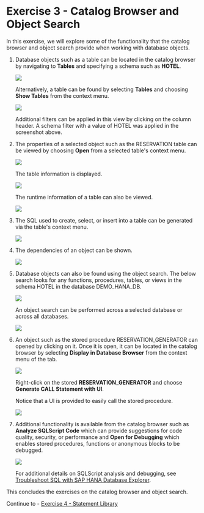 # Exercise 3 - Catalog Browser and Object Search

In this exercise, we will explore some of the functionality that the catalog browser and object search provide when working with database objects. 

1. Database objects such as a table can be located in the catalog browser by navigating to **Tables** and specifying a schema such as **HOTEL**.

    ![](images/TablesInCatalogBrowser.png)

    Alternatively, a table can be found by selecting **Tables** and choosing **Show Tables** from the context menu.
    
    ![](images/TablesInCatalogBrowser2.png)

    Additional filters can be applied in this view by clicking on the column header.  A schema filter with a value of HOTEL was applied in the screenshot above.

2. The properties of a selected object such as the RESERVATION table can be viewed by choosing **Open** from a selected table's context menu.

    ![](images/OpenTable.png)

    The table information is displayed.

    ![](images/TableColumns.png)

    The runtime information of a table can also be viewed.

    ![](images/RuntimeInformation.png)

3.  The SQL used to create, select, or insert into a table can be generated via the table's context menu. 

    ![](images/GenerateCreate.png)

4. The dependencies of an object can be shown.  

    ![](images/FindDepencies.png)

5. Database objects can also be found using the object search.  The below search looks for any functions, procedures, tables, or views in the schema HOTEL in the database DEMO_HANA_DB. 

    ![](images/ObjectSearch.png)

    An object search can be performed across a selected database or across all databases.

    ![](images/SearchAcrossAllDatabases.png)

6. An object such as the stored procedure RESERVATION_GENERATOR can opened by clicking on it.  Once it is open, it can be located in the catalog browser by selecting **Display in Database Browser** from the context menu of the tab.

    ![](images/RevealInCatalogBrowser.png)

    Right-click on the stored **RESERVATION_GENERATOR** and choose **Generate CALL Statement with UI**.

    Notice that a UI is provided to easily call the stored procedure.

    ![](images/CallStoredProcedure.png)

7. Additional functionality is available from the catalog browser such as **Analyze SQLScript Code** which can provide suggestions for code quality, security, or performance and **Open for Debugging** which enables stored procedures, functions or anonymous blocks to be debugged. 

    ![](images/AnalyzeSQLScriptCode.png)

    For additional details on SQLScript analysis and debugging, see [Troubleshoot SQL with SAP HANA Database Explorer](https://developers.sap.com/tutorials/hana-dbx-troubleshooting.html).

This concludes the exercises on the catalog browser and object search.

Continue to - [Exercise 4 - Statement Library ](../ex4/README.md)